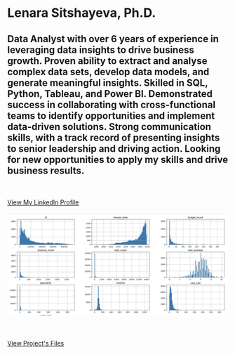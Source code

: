 # Lenara Sitshayeva, Ph.D. 
## Data Analyst with over 6 years of experience in leveraging data insights to drive business growth. Proven ability to extract and analyse complex data sets, develop data models, and generate meaningful insights. Skilled in SQL, Python, Tableau, and Power BI. Demonstrated success in collaborating with cross-functional teams to identify opportunities and implement data-driven solutions. Strong communication skills, with a track record of presenting insights to senior leadership and driving action. Looking for new opportunities to apply my skills and drive business results. 
  <br><br>
  <a href="https://www.linkedin.com/in/lenara-sitshayeva/">View My LinkedIn Profile</a> 
  <br><br>
  ![](https://github.com/sitshayeva/lenara.github.io/blob/main/projects/EDA_movies_dataset/cover.png)
  <br><br>
  <br><br>
  <a href="https://github.com/sitshayeva/lenara.github.io/tree/main/projects/EDA_movies_dataset/">View Project's Files</a> 
  
  

